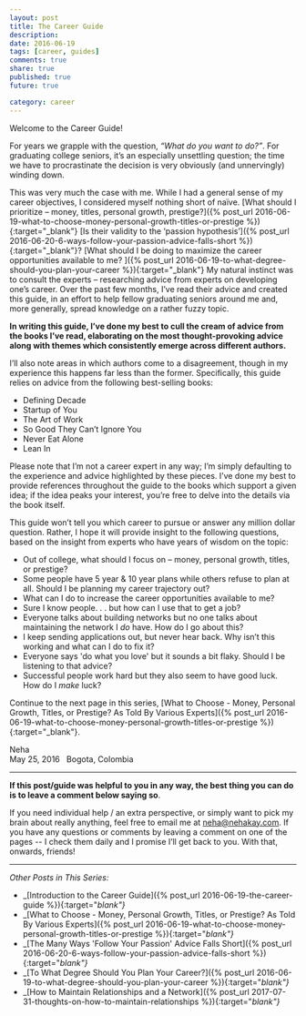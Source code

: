 ```yaml
---
layout: post
title: The Career Guide
description: 
date: 2016-06-19
tags: [career, guides]
comments: true
share: true
published: true
future: true

category: career
---
```


Welcome to the Career Guide! 

For years we grapple with the question, _“What do you want to do?”_. For graduating college seniors, it’s an especially unsettling question; the time we have to procrastinate the decision is very obviously (and unnervingly) winding down.

This was very much the case with me. While I had a general sense of my career objectives, I considered myself nothing short of naïve. [What should I prioritize – money, titles, personal growth, prestige?]({% post_url 2016-06-19-what-to-choose-money-personal-growth-titles-or-prestige %}){:target="_blank"} [Is their validity to the ‘passion hypothesis’]({% post_url 2016-06-20-6-ways-follow-your-passion-advice-falls-short %}){:target="_blank"}? [What should I be doing to maximize the career opportunities available to me? ]({% post_url 2016-06-19-to-what-degree-should-you-plan-your-career %}){:target="_blank"}
My natural instinct was to consult the experts – researching advice from experts on developing one’s career. Over the past few months, I’ve read their advice and created this guide, in an effort to help fellow graduating seniors around me and, more generally, spread knowledge on a rather fuzzy topic.

__In writing this guide, I’ve done my best to cull the cream of advice from the books I’ve read, elaborating on the most thought-provoking advice along with themes which consistently emerge across different authors.__

I’ll also note areas in which authors come to a disagreement, though in my experience this happens far less than the former. Specifically, this guide relies on advice from the following best-selling books: 

* Defining Decade
* Startup of You
* The Art of Work
* So Good They Can’t Ignore You
* Never Eat Alone
* Lean In

Please note that I’m not a career expert in any way; I’m simply defaulting to the experience and advice highlighted by these pieces. I’ve done my best to provide references throughout the guide to the books which support a given idea; if the idea peaks your interest, you’re free to delve into the details via the book itself. 

This guide won’t tell you which career to pursue or answer any million dollar question. Rather, I hope it will provide insight to the following questions, based on the insight from experts who have years of wisdom on the topic:

-	Out of college, what should I focus on – money, personal growth, titles, or prestige? 
-	Some people have 5 year & 10 year plans while others refuse to plan at all. Should I be planning my career trajectory out?  
-	What can I do to increase the career opportunities available to me?
-	Sure I know people. . . but how can I use that to get a job?
-	Everyone talks about building networks but no one talks about maintaining the network I _do_ have. How do I go about this?
-	I keep sending applications out, but never hear back. Why isn’t this working and what can I do to fix it?
-	Everyone says 'do what you love' but it sounds a bit flaky. Should I be listening to that advice?
-	Successful people work hard but they also seem to have good luck. How do I _make_ luck?

Continue to the next page in this series, [What to Choose - Money, Personal Growth, Titles, or Prestige? As Told By Various Experts]({% post_url 2016-06-19-what-to-choose-money-personal-growth-titles-or-prestige %}){:target="_blank"}.

Neha 
&nbsp;	
May 25, 2016
&nbsp;
Bogota, Colombia

----

__If this post/guide was helpful to you in any way, the best thing you can do is to leave a comment below saying so__. 

If you need individual help / an extra perspective, or simply want to pick my brain about really anything, feel free to email me at [neha@nehakay.com](mailto:neha@nehakay.com). If you have any questions or comments by leaving a comment on one of the pages -- I check them daily and I promise I’ll get back to you. With that, onwards, friends!

-----
_Other Posts in This Series:_
* _[Introduction to the Career Guide]({% post_url 2016-06-19-the-career-guide %}){:target="_blank"}_
* _[What to Choose - Money, Personal Growth, Titles, or Prestige? As Told By Various Experts]({% post_url 2016-06-19-what-to-choose-money-personal-growth-titles-or-prestige %}){:target="_blank"}_
* _[The Many Ways 'Follow Your Passion' Advice Falls Short]({% post_url 2016-06-20-6-ways-follow-your-passion-advice-falls-short %}){:target="_blank"}_
* _[To What Degree Should You Plan Your Career?]({% post_url 2016-06-19-to-what-degree-should-you-plan-your-career %}){:target="_blank"}_
* _[How to Maintain Relationships and a Network]({% post_url 2017-07-31-thoughts-on-how-to-maintain-relationships %}){:target="_blank"}_
